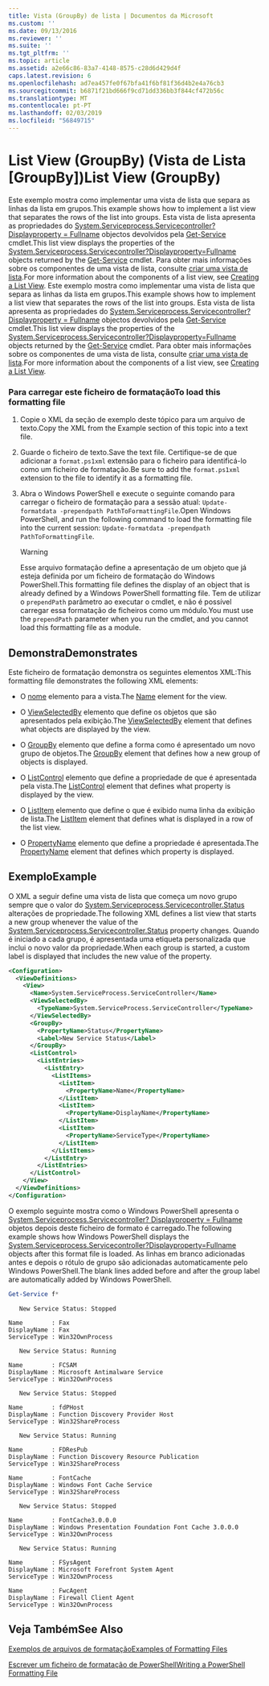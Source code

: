 ```yaml
---
title: Vista (GroupBy) de lista | Documentos da Microsoft
ms.custom: ''
ms.date: 09/13/2016
ms.reviewer: ''
ms.suite: ''
ms.tgt_pltfrm: ''
ms.topic: article
ms.assetid: a2e66c86-83a7-4148-8575-c28d6d429d4f
caps.latest.revision: 6
ms.openlocfilehash: ad7ea457fe0f67bfa41f6bf81f36d4b2e4a76cb3
ms.sourcegitcommit: b6871f21bd666f9cd71dd336bb3f844cf472b56c
ms.translationtype: MT
ms.contentlocale: pt-PT
ms.lasthandoff: 02/03/2019
ms.locfileid: "56849715"
---
```

# <a name="list-view-groupby"></a><span data-ttu-id="55223-102">List View (GroupBy) (Vista de Lista [GroupBy])</span><span class="sxs-lookup"><span data-stu-id="55223-102">List View (GroupBy)</span></span>

<span data-ttu-id="55223-103">Este exemplo mostra como implementar uma vista de lista que separa as linhas da lista em grupos.</span><span class="sxs-lookup"><span data-stu-id="55223-103">This example shows how to implement a list view that separates the rows of the list into groups.</span></span> <span data-ttu-id="55223-104">Esta vista de lista apresenta as propriedades do [System.Serviceprocess.Servicecontroller? Displayproperty = Fullname](/dotnet/api/System.ServiceProcess.ServiceController) objectos devolvidos pela [Get-Service](/powershell/module/microsoft.powershell.management/get-service) cmdlet.</span><span class="sxs-lookup"><span data-stu-id="55223-104">This list view displays the properties of the [System.Serviceprocess.Servicecontroller?Displayproperty=Fullname](/dotnet/api/System.ServiceProcess.ServiceController) objects returned by the [Get-Service](/powershell/module/microsoft.powershell.management/get-service) cmdlet.</span></span> <span data-ttu-id="55223-105">Para obter mais informações sobre os componentes de uma vista de lista, consulte [criar uma vista de lista](./creating-a-list-view.md).</span><span class="sxs-lookup"><span data-stu-id="55223-105">For more information about the components of a list view, see [Creating a List View](./creating-a-list-view.md).</span></span>
<span data-ttu-id="55223-106">Este exemplo mostra como implementar uma vista de lista que separa as linhas da lista em grupos.</span><span class="sxs-lookup"><span data-stu-id="55223-106">This example shows how to implement a list view that separates the rows of the list into groups.</span></span> <span data-ttu-id="55223-107">Esta vista de lista apresenta as propriedades do [System.Serviceprocess.Servicecontroller? Displayproperty = Fullname](/dotnet/api/System.ServiceProcess.ServiceController) objectos devolvidos pela [Get-Service](/powershell/module/Microsoft.PowerShell.Management/Get-Service) cmdlet.</span><span class="sxs-lookup"><span data-stu-id="55223-107">This list view displays the properties of the [System.Serviceprocess.Servicecontroller?Displayproperty=Fullname](/dotnet/api/System.ServiceProcess.ServiceController) objects returned by the [Get-Service](/powershell/module/Microsoft.PowerShell.Management/Get-Service) cmdlet.</span></span> <span data-ttu-id="55223-108">Para obter mais informações sobre os componentes de uma vista de lista, consulte [criar uma vista de lista](./creating-a-list-view.md).</span><span class="sxs-lookup"><span data-stu-id="55223-108">For more information about the components of a list view, see [Creating a List View](./creating-a-list-view.md).</span></span>

### <a name="to-load-this-formatting-file"></a><span data-ttu-id="55223-109">Para carregar este ficheiro de formatação</span><span class="sxs-lookup"><span data-stu-id="55223-109">To load this formatting file</span></span>

1. <span data-ttu-id="55223-110">Copie o XML da seção de exemplo deste tópico para um arquivo de texto.</span><span class="sxs-lookup"><span data-stu-id="55223-110">Copy the XML from the Example section of this topic into a text file.</span></span>

2. <span data-ttu-id="55223-111">Guarde o ficheiro de texto.</span><span class="sxs-lookup"><span data-stu-id="55223-111">Save the text file.</span></span> <span data-ttu-id="55223-112">Certifique-se de que adicionar a `format.ps1xml` extensão para o ficheiro para identificá-lo como um ficheiro de formatação.</span><span class="sxs-lookup"><span data-stu-id="55223-112">Be sure to add the `format.ps1xml` extension to the file to identify it as a formatting file.</span></span>

3. <span data-ttu-id="55223-113">Abra o Windows PowerShell e execute o seguinte comando para carregar o ficheiro de formatação para a sessão atual: `Update-formatdata -prependpath PathToFormattingFile`.</span><span class="sxs-lookup"><span data-stu-id="55223-113">Open Windows PowerShell, and run the following command to load the formatting file into the current session: `Update-formatdata -prependpath PathToFormattingFile`.</span></span>

   > [!WARNING]
   > <span data-ttu-id="55223-114">Esse arquivo formatação define a apresentação de um objeto que já esteja definida por um ficheiro de formatação do Windows PowerShell.</span><span class="sxs-lookup"><span data-stu-id="55223-114">This formatting file defines the display of an object that is already defined by a Windows PowerShell formatting file.</span></span> <span data-ttu-id="55223-115">Tem de utilizar o `prependPath` parâmetro ao executar o cmdlet, e não é possível carregar essa formatação de ficheiros como um módulo.</span><span class="sxs-lookup"><span data-stu-id="55223-115">You must use the `prependPath` parameter when you run the cmdlet, and you cannot load this formatting file as a module.</span></span>

## <a name="demonstrates"></a><span data-ttu-id="55223-116">Demonstra</span><span class="sxs-lookup"><span data-stu-id="55223-116">Demonstrates</span></span>

<span data-ttu-id="55223-117">Este ficheiro de formatação demonstra os seguintes elementos XML:</span><span class="sxs-lookup"><span data-stu-id="55223-117">This formatting file demonstrates the following XML elements:</span></span>

- <span data-ttu-id="55223-118">O [nome](./name-element-for-view-format.md) elemento para a vista.</span><span class="sxs-lookup"><span data-stu-id="55223-118">The [Name](./name-element-for-view-format.md) element for the view.</span></span>

- <span data-ttu-id="55223-119">O [ViewSelectedBy](./viewselectedby-element-format.md) elemento que define os objetos que são apresentados pela exibição.</span><span class="sxs-lookup"><span data-stu-id="55223-119">The [ViewSelectedBy](./viewselectedby-element-format.md) element that defines what objects are displayed by the view.</span></span>

- <span data-ttu-id="55223-120">O [GroupBy](./viewselectedby-element-format.md) elemento que define a forma como é apresentado um novo grupo de objetos.</span><span class="sxs-lookup"><span data-stu-id="55223-120">The [GroupBy](./viewselectedby-element-format.md) element that defines how a new group of objects is displayed.</span></span>

- <span data-ttu-id="55223-121">O [ListControl](./listcontrol-element-format.md) elemento que define a propriedade de que é apresentada pela vista.</span><span class="sxs-lookup"><span data-stu-id="55223-121">The [ListControl](./listcontrol-element-format.md) element that defines what property is displayed by the view.</span></span>

- <span data-ttu-id="55223-122">O [ListItem](./listitem-element-for-listitems-for-listcontrol-format.md) elemento que define o que é exibido numa linha da exibição de lista.</span><span class="sxs-lookup"><span data-stu-id="55223-122">The [ListItem](./listitem-element-for-listitems-for-listcontrol-format.md) element that defines what is displayed in a row of the list view.</span></span>

- <span data-ttu-id="55223-123">O [PropertyName](./propertyname-element-for-listitem-for-listcontrol-format.md) elemento que define a propriedade é apresentada.</span><span class="sxs-lookup"><span data-stu-id="55223-123">The [PropertyName](./propertyname-element-for-listitem-for-listcontrol-format.md) element that defines which property is displayed.</span></span>

## <a name="example"></a><span data-ttu-id="55223-124">Exemplo</span><span class="sxs-lookup"><span data-stu-id="55223-124">Example</span></span>

<span data-ttu-id="55223-125">O XML a seguir define uma vista de lista que começa um novo grupo sempre que o valor do [System.Serviceprocess.Servicecontroller.Status](/dotnet/api/System.ServiceProcess.ServiceController.Status) alterações de propriedade.</span><span class="sxs-lookup"><span data-stu-id="55223-125">The following XML defines a list view that starts a new group whenever the value of the [System.Serviceprocess.Servicecontroller.Status](/dotnet/api/System.ServiceProcess.ServiceController.Status) property changes.</span></span> <span data-ttu-id="55223-126">Quando é iniciado a cada grupo, é apresentada uma etiqueta personalizada que inclui o novo valor da propriedade.</span><span class="sxs-lookup"><span data-stu-id="55223-126">When each group is started, a custom label is displayed that includes the new value of the property.</span></span>

```xml
<Configuration>
  <ViewDefinitions>
    <View>
      <Name>System.ServiceProcess.ServiceController</Name>
      <ViewSelectedBy>
        <TypeName>System.ServiceProcess.ServiceController</TypeName>
      </ViewSelectedBy>
      <GroupBy>
        <PropertyName>Status</PropertyName>
        <Label>New Service Status</Label>
      </GroupBy>
      <ListControl>
        <ListEntries>
          <ListEntry>
            <ListItems>
              <ListItem>
                <PropertyName>Name</PropertyName>
              </ListItem>
              <ListItem>
                <PropertyName>DisplayName</PropertyName>
              </ListItem>
              <ListItem>
                <PropertyName>ServiceType</PropertyName>
              </ListItem>
            </ListItems>
          </ListEntry>
        </ListEntries>
      </ListControl>
    </View>
  </ViewDefinitions>
</Configuration>
```

<span data-ttu-id="55223-127">O exemplo seguinte mostra como o Windows PowerShell apresenta o [System.Serviceprocess.Servicecontroller? Displayproperty = Fullname](/dotnet/api/System.ServiceProcess.ServiceController) objetos depois deste ficheiro de formato é carregado.</span><span class="sxs-lookup"><span data-stu-id="55223-127">The following example shows how Windows PowerShell displays the [System.Serviceprocess.Servicecontroller?Displayproperty=Fullname](/dotnet/api/System.ServiceProcess.ServiceController) objects after this format file is loaded.</span></span> <span data-ttu-id="55223-128">As linhas em branco adicionadas antes e depois o rótulo de grupo são adicionadas automaticamente pelo Windows PowerShell.</span><span class="sxs-lookup"><span data-stu-id="55223-128">The blank lines added before and after the group label are automatically added by Windows PowerShell.</span></span>

```powershell
Get-Service f*
```

```output
   New Service Status: Stopped

Name        : Fax
DisplayName : Fax
ServiceType : Win32OwnProcess

   New Service Status: Running

Name        : FCSAM
DisplayName : Microsoft Antimalware Service
ServiceType : Win32OwnProcess

   New Service Status: Stopped

Name        : fdPHost
DisplayName : Function Discovery Provider Host
ServiceType : Win32ShareProcess

   New Service Status: Running

Name        : FDResPub
DisplayName : Function Discovery Resource Publication
ServiceType : Win32ShareProcess

Name        : FontCache
DisplayName : Windows Font Cache Service
ServiceType : Win32ShareProcess

   New Service Status: Stopped

Name        : FontCache3.0.0.0
DisplayName : Windows Presentation Foundation Font Cache 3.0.0.0
ServiceType : Win32OwnProcess

   New Service Status: Running

Name        : FSysAgent
DisplayName : Microsoft Forefront System Agent
ServiceType : Win32OwnProcess

Name        : FwcAgent
DisplayName : Firewall Client Agent
ServiceType : Win32OwnProcess
```

## <a name="see-also"></a><span data-ttu-id="55223-129">Veja Também</span><span class="sxs-lookup"><span data-stu-id="55223-129">See Also</span></span>

[<span data-ttu-id="55223-130">Exemplos de arquivos de formatação</span><span class="sxs-lookup"><span data-stu-id="55223-130">Examples of Formatting Files</span></span>](./examples-of-formatting-files.md)

[<span data-ttu-id="55223-131">Escrever um ficheiro de formatação de PowerShell</span><span class="sxs-lookup"><span data-stu-id="55223-131">Writing a PowerShell Formatting File</span></span>](./writing-a-powershell-formatting-file.md)
